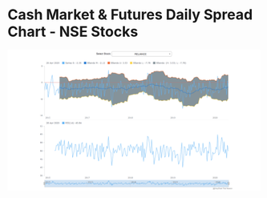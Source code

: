 # Cash Market & Futures Daily Spread Chart - NSE Stocks

![Screenshot](https://github.com/aadityatamrakar/futures_spread_chart/blob/master/screencapture-localhost-3000-chart-html-2020-05-13-20_41_42.png?raw=true)
